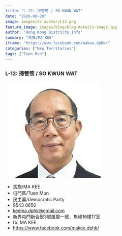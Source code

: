 ```yaml
---
title: "L-12: 掃管笏 / SO KWUN WAT"
date: "2020-08-20"
image: images/dc-avatar/L12.png
feature_image: images/blog/blog-details-image.jpg
author: "Hong Kong Districts Info"
summary: "馬旗/MA KEE"
iframe: "https://www.facebook.com/makee.dphk/"
categories: ["New Territories"]
tags: ["Tuen Mun"]
---
```


### L-12: 掃管笏 / SO KWUN WAT  
![](/images/dc-avatar/L12.png)  

 - 馬旗/MA KEE  
 - 屯門區/Tuen Mun  
 - 民主黨/Democratic Party  
 - 9543 0650  
 - keema.dphk@gmail.com  
 - 新界屯門新合里3號匯賢一號．雋峰16樓17室  
 - fb: MA KEE  
 - https://www.facebook.com/makee.dphk/
